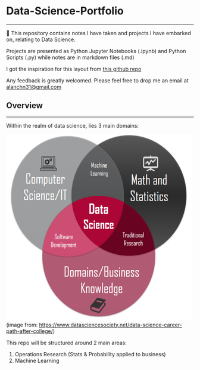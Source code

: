 # Data-Science-Portfolio
---
:rocket: This repository contains notes I have taken and projects I have embarked on, relating to Data Science. 
  
Projects are presented as Python Jupyter Notebooks (.ipynb) and Python Scripts (.py) while notes are in markdown files (.md)

I got the inspiration for this layout from [this github repo](https://github.com/sajal2692/data-science-portfolio)

Any feedback is greatly welcomed. Please feel free to drop me an email at alanchn31@gmail.com

## Overview
---
Within the realm of data science, lies 3 main domains:

<img src="./Docs/Data-Science-fields.png" width="500" height="500"><br/>
(image from: https://www.datasciencesociety.net/data-science-career-path-after-college/)

This repo will be structured around 2 main areas:
1. Operations Research (Stats & Probability applied to business)
2. Machine Learning